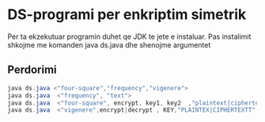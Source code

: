 # DS-programi per enkriptim simetrik

Per ta ekzekutuar programin duhet qe JDK te jete e instaluar.
Pas instalimit shkojme me komanden java ds.java dhe shenojme argumentet

## Perdorimi

```java
java ds.java <"four-square","frequency","vigenere">
java ds.java  <"frequency", "text">
java ds.java  <"four-square", encrypt, key1, key2  ,"plaintext|ciphertext">
java ds.java  <"vigenere",encrypt|decrypt , KEY,"PLAINTEX|CIPHERTEXTT" >
```
